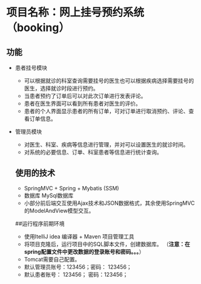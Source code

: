 # 项目名称：网上挂号预约系统 （booking）

## 功能

- 患者挂号模块
  
  - 可以根据就诊的科室查询需要挂号的医生也可以根据疾病选择需要挂号的医生，选择就诊时段进行预约。
  - 当患者预约了订单后可以对此次订单进行发表评论。
  - 患者在医生界面可以看到所有患者对医生的评价。
  - 患者的个人界面显示患者的所有订单，可对订单进行取消预约、评论、查看订单信息。
  
- 管理员模块

  - 对医生、科室、疾病等信息进行管理，并对可以设置医生的就诊时间。
  - 对系统的必要信息、订单、科室患者等信息进行统计查询。
  
  ## 使用的技术
  
  - SpringMVC + Spring + Mybatis (SSM)
  - 数据库 MySql数据库
  - 小部分前后端交互使用Ajax技术和JSON数据格式，其余使用SpringMVC的ModelAndView模型交互。
  
  ##运行程序前期环境
  
  - 使用ItelliJ idea 编译器 + Maven 项目管理工具
  - 将项目克隆后，运行项目中的SQL脚本文件，创建数据库。 （**注意：在spring配置文件中更改数据的登录账号和密码。。。**）
  - Tomcat需要自己配置。
  - 默认管理员账号：123456；密码： 123456；
  - 默认患者账号： 123456； 密码：123456；
  
